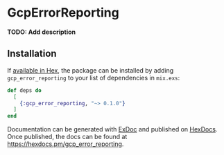 # GcpErrorReporting

**TODO: Add description**

## Installation

If [available in Hex](https://hex.pm/docs/publish), the package can be installed
by adding `gcp_error_reporting` to your list of dependencies in `mix.exs`:

```elixir
def deps do
  [
    {:gcp_error_reporting, "~> 0.1.0"}
  ]
end
```

Documentation can be generated with [ExDoc](https://github.com/elixir-lang/ex_doc)
and published on [HexDocs](https://hexdocs.pm). Once published, the docs can
be found at <https://hexdocs.pm/gcp_error_reporting>.


